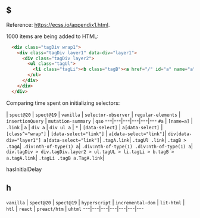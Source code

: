 ## $

Reference: https://ecss.io/appendix1.html.

1000 items are being added to HTML:

```html
  <div class="tagDiv wrap1">
    <div class="tagDiv layer1" data-div="layer1">
      <div class="tagDiv layer2">
        <ul class="tagUl">
          <li class="tagLi"><b class="tagB"><a href="/" id="a" name="a" class="tagA link" data-select="link">Select</a></b></li>
        </ul>
      </div>
    </div>
  </div>
```

Comparing time spent on initializing selectors:

   | `spect@20` | `spect@19` | `vanilla` | `selector-observer` | `regular-elements` | `insertionQuery` | `mutation-summary` | `qso`
---|---|---|---|---|---
`#a`                   |
`[name=a]`             |
`.link`                |
`a`                    |
`div a`                |
`div ul a`             |
`*`                    |
`[data-select]`        |
`a[data-select]`       |
`[class^="wrap"]`      |
`[data-select="link"]` |
`a[data-select="link"]`|
`div[data-div="layer1"] a[data-select="link"]`|
`.tagA.link`|
`.tagUl .link`|
`.tagB > .tagA`|
`.div:nth-of-type(1) a`|
`.div:nth-of-type(1) .div:nth-of-type(1) a`|
`div.tagDiv > div.tagDiv.layer2 > ul.tagUL > li.tagLi > b.tagB > a.tagA.link`|
`.tagLi .tagB a.TagA.link`|

hasInitialDelay


## h

`vanilla` | `spect@20` | `spect@19` | `hyperscript` | `incremental-dom` | `lit-html` | `htl` | `react` | `preact/htm` | `uhtml`
---|---|---|---|---|---|---





